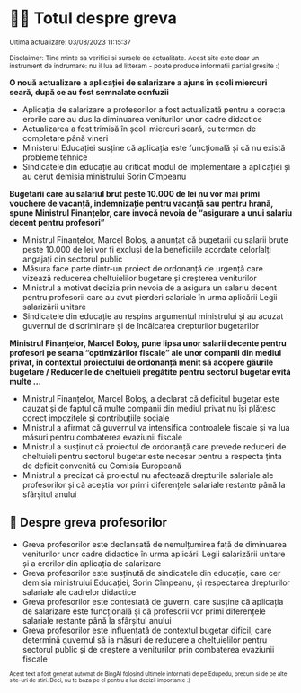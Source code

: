 # 👩‍🏫 Totul despre greva
<sub>Ultima actualizare: 03/08/2023 11:15:37</sub>

<sub>Disclaimer: Tine minte sa verifici si sursele de actualitate. Acest site este doar un instrument de indrumare: nu il lua ad litteram - poate produce informatii partial gresite :)</sub>

**O nouă actualizare a aplicației de salarizare a ajuns în școli miercuri seară, după ce au fost semnalate confuzii**
- Aplicația de salarizare a profesorilor a fost actualizată pentru a corecta erorile care au dus la diminuarea veniturilor unor cadre didactice
- Actualizarea a fost trimisă în școli miercuri seară, cu termen de completare până vineri
- Ministerul Educației susține că aplicația este funcțională și că nu există probleme tehnice
- Sindicatele din educație au criticat modul de implementare a aplicației și au cerut demisia ministrului Sorin Cîmpeanu

**Bugetarii care au salariul brut peste 10.000 de lei nu vor mai primi vouchere de vacanță, indemnizație pentru vacanță sau pentru hrană, spune Ministrul Finanțelor, care invocă nevoia de “asigurare a unui salariu decent pentru profesori”**
- Ministrul Finanțelor, Marcel Boloș, a anunțat că bugetarii cu salarii brute peste 10.000 de lei vor fi excluși de la beneficiile acordate celorlalți angajați din sectorul public
- Măsura face parte dintr-un proiect de ordonanță de urgență care vizează reducerea cheltuielilor bugetare și creșterea veniturilor
- Ministrul a motivat decizia prin nevoia de a asigura un salariu decent pentru profesorii care au avut pierderi salariale în urma aplicării Legii salarizării unitare
- Sindicatele din educație au respins argumentul ministrului și au acuzat guvernul de discriminare și de încălcarea drepturilor bugetarilor

**Ministrul Finanțelor, Marcel Boloș, pune lipsa unor salarii decente pentru profesori pe seama “optimizărilor fiscale” ale unor companii din mediul privat, în contextul proiectului de ordonanță menit să acopere găurile bugetare / Reducerile de cheltuieli pregătite pentru sectorul bugetar evită multe ...**
- Ministrul Finanțelor, Marcel Boloș, a declarat că deficitul bugetar este cauzat și de faptul că multe companii din mediul privat nu își plătesc corect impozitele și contribuțiile sociale
- Ministrul a afirmat că guvernul va intensifica controalele fiscale și va lua măsuri pentru combaterea evaziunii fiscale
- Ministrul a susținut că proiectul de ordonanță care prevede reduceri de cheltuieli pentru sectorul bugetar este necesar pentru a respecta ținta de deficit convenită cu Comisia Europeană
- Ministrul a precizat că proiectul nu afectează drepturile salariale ale profesorilor și că aceștia vor primi diferențele salariale restante până la sfârșitul anului

## 🏫 Despre greva profesorilor
- Greva profesorilor este declanșată de nemulțumirea față de diminuarea veniturilor unor cadre didactice în urma aplicării Legii salarizării unitare și a erorilor din aplicația de salarizare
- Greva profesorilor este susținută de sindicatele din educație, care cer demisia ministrului Educației, Sorin Cîmpeanu, și respectarea drepturilor salariale ale cadrelor didactice
- Greva profesorilor este contestată de guvern, care susține că aplicația de salarizare este funcțională și că profesorii vor primi diferențele salariale restante până la sfârșitul anului
- Greva profesorilor este influențată de contextul bugetar dificil, care determină guvernul să ia măsuri de reducere a cheltuielilor pentru sectorul public și de creștere a veniturilor prin combaterea evaziunii fiscale


<sub><sub>Acest text a fost generat automat de BingAI folosind ultimele informatii de pe Edupedu, precum si de pe alte site-uri de stiri. Deci, nu te baza pe el pentru a lua decizii importante :)</sub></sub>